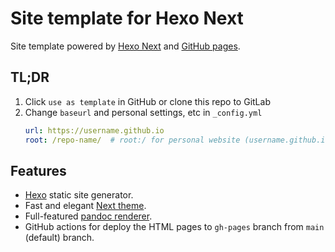 # Site template for Hexo Next

Site template powered by [Hexo Next](https://theme-next.js.org/) and [GitHub pages](https://pages.github.com/).

## TL;DR
1. Click `use as template` in GitHub or clone this repo to GitLab
2. Change `baseurl` and personal settings, etc in `_config.yml`
   ```yml
   url: https://username.github.io
   root: /repo-name/  # root:/ for personal website (username.github.io)
   ```

## Features
- [Hexo](https://hexo.io/zh-tw/) static site generator.
- Fast and elegant [Next theme](https://theme-next.js.org/).
- Full-featured [pandoc renderer](https://github.com/wzpan/hexo-renderer-pandoc).
- GitHub actions for deploy the HTML pages to `gh-pages` branch from `main` (default) branch.
